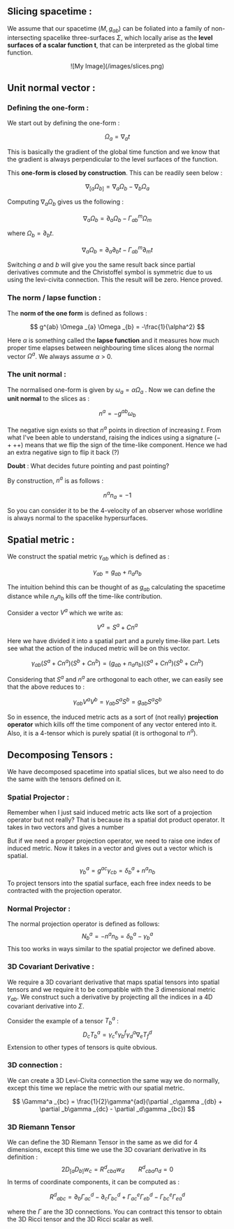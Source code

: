
## Slicing spacetime :

We assume that our spacetime $(M, g _{ab})$ can be foliated into a family of non-intersecting spacelike three-surfaces $\Sigma$, which locally arise as the **level surfaces of a scalar function t**, that can be interpreted as the global time function.

<center>
![My Image](/images/slices.png)
</center>

## Unit normal vector :

### Defining the one-form :
 We start out by defining the one-form :
 
$$
\Omega _{a} = \nabla _{a} t
$$

This is basically the gradient of the global time function and we know that the gradient is always perpendicular to the level surfaces of the function.

This **one-form is closed by construction**. This can be readily seen below :

$$
\nabla _{[a}\Omega _{b]} = \nabla _{a} \Omega _{b} - \nabla _{b} \Omega _{a}
$$

Computing $\nabla _{a} \Omega _{b}$ gives us the following :

$$
\nabla _{a} \Omega _{b} = \partial _{a} \Omega _{b} - \Gamma^m _{ab} \Omega _{m}
$$

where $\Omega _b = \partial _b t$. 

$$
\nabla _{a} \Omega _{b} = \partial _{a} \partial _{b}t - \Gamma^m _{ab} \partial _{m} t
$$

Switching $a$ and $b$ will give you the same result back since partial derivatives commute and the Christoffel symbol is symmetric due to us using the levi-civita connection. This the result will be zero. Hence proved.

### The norm / lapse function :
The **norm of the one form** is defined as follows :

$$
g^{ab} \Omega _{a} \Omega _{b} = -\frac{1}{\alpha^2}
$$

Here $\alpha$ is something called the **lapse function** and it measures how much proper time elapses between neighbouring time slices along the normal vector $\Omega ^a$. We always assume $\alpha$ > 0.

### The unit normal :
The normalised one-form is given by $\omega _a = \alpha \Omega _a$ . Now we can define the **unit normal** to the slices as :

$$
n^a = -g^{ab}\omega _{b}
$$

The negative sign exists so that $n^a$ points in direction of increasing $t$. From what I've been able to understand, raising the indices using a signature $(- +++)$ means that we flip the sign of the time-like component. Hence we had an extra negative sign to flip it back (?)

**Doubt** : What decides future pointing and past pointing?

By construction, $n^a$ is as follows :

$$
n^a n_{a} = -1
$$

So you can consider it to be the 4-velocity of an observer whose worldline is always normal to the spacelike hypersurfaces. 

## Spatial metric :

We construct the spatial metric $\gamma _{ab}$ which is defined as :

$$
\gamma _{ab} = g _{ab} + n _{a} n _{b}
$$

The intuition behind this can be thought of as $g _{ab}$ calculating the spacetime distance while $n _{a} n _{b}$ kills off the time-like contribution. 

Consider a vector $V^a$ which we write as:

$$
V^a = S^a + Cn^a
$$ 

Here we have divided it into a spatial part and a purely time-like part. Lets see what the action of the induced metric will be on this vector.

$$
\gamma _{ab}(S^a + Cn^a)(S^b + Cn^b) = (g _{ab} + n _{a} n _{b})(S^a + Cn^a)(S^b + Cn^b)
$$

Considering that $S^a$ and $n^a$ are orthogonal to each other, we can easily see that the above reduces to :

$$
\gamma _{ab}V^aV^b = \gamma _{ab}S^a S^b = g _{ab}S^aS^b
$$

So in essence, the induced metric acts as a sort of (not really) **projection operator** which kills off the time component of any vector entered into it. Also, it is a 4-tensor which is purely spatial (it is orthogonal to $n^a$).

## Decomposing Tensors :

We have decomposed spacetime into spatial slices, but we also need to do the same with the tensors defined on it.

### Spatial Projector :
Remember when I just said induced metric acts like sort of a projection operator but not really? That is because its a spatial dot product operator. It takes in two vectors and gives a number 

But if we need a proper projection operator, we need to raise one index of induced metric. Now it takes in a vector and gives out a vector which is spatial.

$$
\gamma^a _{b}  = g^{ac}\gamma _{c b} = \delta^a _{b} + n^a n _{b}
$$
To project tensors into the spatial surface, each free index needs to be contracted with the projection operator. 

### Normal Projector :
The normal projection operator is defined as follows:
$$
N^a _{b} = -n^a n _{b} = \delta^a _{b} - \gamma^a _{b}
$$
This too works in ways similar to the spatial projector we defined above.

### 3D Covariant Derivative :
We require a 3D covariant derivative that maps spatial tensors into spatial tensors and we require it to be compatible with the 3 dimensional metric $\gamma _{ab}$. We construct such a derivative by projecting all the indices in a 4D covariant derivative into $\Sigma$.  

Consider the example of a tensor $T^a _b$ :
$$
D _{c} T^a _{b} = \gamma^e _{c}\gamma^f _{b} \gamma^a _{d} \nabla _{e} T^d _{f}
$$
Extension to other types of tensors is quite obvious.

### 3D connection :
We can create a 3D Levi-Civita connection the same way we do normally, except this time we replace the metric with our spatial metric.

$$
\Gamma^a _{bc} = \frac{1}{2}\gamma^{ad}(\partial _c\gamma _{db} + \partial _b\gamma _{dc} - \partial _d\gamma _{bc})
$$

### 3D Riemann Tensor
We can define the 3D Riemann Tensor in the same as we did for 4 dimensions, except this time we use the 3D covariant derivative in its definition :
$$2D _{[a} D _{b]} w _c = R^d{} _{cba} w _d \qquad R^d{} _{cba} n _d = 0$$
In terms of coordinate components, it can be computed as :

$$
R^d{} _{abc} = \partial _b \Gamma^d _{ac} - \partial _c \Gamma^d _{bc} + \Gamma^e _{ac} \Gamma^d _{eb} - \Gamma^e _{bc} \Gamma^d _{ea}
$$

where the $\Gamma$ are the 3D connections. You can contract this tensor to obtain the 3D Ricci tensor and the 3D Ricci scalar as well.

